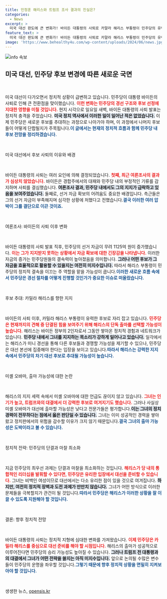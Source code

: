 ```yaml
---
title: 민정훈 해리스와 트럼프 조사 결과의 진실은?
categories:
  - News
excerpt: >
  미국 대선 판도에 큰 변화가! 바이든 대통령의 사퇴로 카말라 해리스 부통령이 민주당의 유력한 후보로 부상하고, 오바마 전 대통령의 지지 여부가 주목받고 있습니다. 해리스의 출마가 민주당 통합에 기여할지, 트럼프와의 경쟁에서 장점이 될지 흥미로운 상황입니다.
feature_text: >
  미국 대선 판도에 큰 변화가! 바이든 대통령의 사퇴로 카말라 해리스 부통령이 민주당의 유력한 후보로 부상하고, 오바마 전 대통령의 지지 여부가 주목받고 있습니다. 해리스의 출마가 민주당 통합에 기여할지, 트럼프와의 경쟁에서 장점이 될지 흥미로운 상황입니다.
image: 'https://www.behealthy4u.com/wp-content/uploads/2024/06/news.jpg'
---
```


<p><img src="https://www.behealthy4u.com/wp-content/uploads/2024/06/news.jpg" alt="info 속보" /></p>

<h2 data-ke-size="size26">미국 대선, 민주당 후보 변경에 따른 새로운 국면</h2>

<p data-ke-size="size16">&nbsp;</p>

<p>미국 대선이 다가오면서 정치적 상황이 급변하고 있습니다. 민주당이 대통령 바이든의 사퇴로 인해 큰 전환점을 맞이했습니다. <b><span style="color: #ee2323;">이런 변화는 민주당의 경선 구조와 후보 선정에 지대한 영향을 미칠 것입니다.</span></b> 현지 시각으로 일요일 새벽, 바이든 대통령의 사퇴 발표는 정치적 충격을 주었습니다. <b><span style="background-color: #21538527;">미국 정치 역사에서 이러한 일이 일어난 적은 없었습니다.</span></b> 이제 민주당은 새로운 후보를 추대하는 과정으로 나아가야 하며, 이 과정에서 나머지 후보들이 어떻게 단합될지가 주목됩니다.<b><span style="color: #1a5490;">이 글에서는 현재의 정치적 흐름과 함께 민주당 내 후보 전망을 정리하겠습니다.</span></b></p>

<p data-ke-size="size16">&nbsp;</p>

<p>미국 대선에서 후보 사퇴의 이유와 배경</p>

<p data-ke-size="size16">&nbsp;</p>

<p>바이든 대통령의 사퇴는 여러 요인에 의해 결정되었습니다. <b><span style="color: #ee2323;">첫째, 최근 여론조사의 결과가 심상치 않았습니다.</span></b> 바이든은 경합주에서의 대패와 민주당 내의 부정적인 기류를 감지하며 사퇴를 결심했습니다. <b><span style="background-color: #21538527;">여론조사 결과, 민주당 내에서도 그의 지지가 급락하고 있음을 보여주었습니다.</span></b> 둘째로, 선거 자금 확보의 어려움도 중요한 배경입니다. 측근들은 그의 선거 자금이 부족해지며 심각한 상황에 처했다고 전했습니다.<b><span style="color: #1a5490;">결국 이러한 여러 압박이 그를 결단으로 이끈 것이죠.</span></b></p>

<p data-ke-size="size16">&nbsp;</p>

<p>여론조사: 바이든의 사퇴 이후 변화</p>

<p data-ke-size="size16">&nbsp;</p>

<p>바이든 대통령의 사퇴 발표 직후, 민주당의 선거 자금이 무려 1125억 원이 증가했습니다. <b><span style="color: #ee2323;">이는 그가 지지받지 못하는 상황에서 자금 확보에 대한 긴장감을 나타냅니다.</span></b> 이러한 자금의 증가는 민주당원들의 결속력이 높아졌음을 의미합니다. <b><span style="background-color: #21538527;">그러나 어떤 후보가 그 자금을 효율적으로 활용할 수 있을지는 여전히 미지수입니다.</span></b> 따라서 해리스 부통령이 민주당의 정치적 결속을 이끄는 주 역할을 맡을 가능성이 큽니다.<b><span style="color: #1a5490;">이러한 새로운 흐름 속에서 민주당은 경선 절차를 어떻게 진행할 것인가가 중요한 이슈로 떠올랐습니다.</span></b></p>

<p data-ke-size="size16">&nbsp;</p>

<p>후보 추대: 카밀라 해리스를 향한 지지</p>

<p data-ke-size="size16">&nbsp;</p>

<p>바이든의 사퇴 이후, 카밀라 해리스 부통령이 유력한 후보로 자리 잡고 있습니다. <b><span style="color: #ee2323;">민주당은 현재까지의 견해 중 단결된 힘을 보여주기 위해 해리스의 단독 출마를 선택할 가능성이 높습니다.</span></b> 해리스는 바이든 정부의 2인자로서 그동안 쌓아온 정치적 경험과 네트워크가 있습니다. <b><span style="background-color: #21538527;">민주당 내에서 그녀를 지지하는 목소리가 강하게 일어나고 있습니다.</span></b> 일각에서는 해리스가 미니 경선을 통해 다른 후보들과 경쟁할 가능성을 제기할 수 있으나, 민주당은 대선 본선에 집중해야 한다는 입장을 보이고 있습니다.<b><span style="color: #1a5490;">따라서 해리스는 강력한 지지 속에서 민주당의 차기 대선 후보로 추대될 가능성이 높습니다.</span></b></p>

<p data-ke-size="size16">&nbsp;</p>

<p>미셸 오바마, 출마 가능성에 대한 논란</p>

<p data-ke-size="size16">&nbsp;</p>

<p>해리스의 지지 세력 속에서 미셸 오바마에 대한 언급도 끊이지 않고 있습니다. <b><span style="color: #ee2323;">그녀는 인기가 높고, 트럼프와의 대결에서 더 강력한 후보로 여겨지기도 했습니다.</span></b> 그러나 사실상 미셸 오바마가 대선에 출마할 가능성은 낮다고 전문가들은 평가합니다.<b><span style="background-color: #21538527;">이는 그녀의 정치 경력이 전무하다는 점에서 옳은 판단일 수 있습니다.</span></b> 그녀는 이미 성공적인 경력을 쌓아왔고 정치판에서의 위험을 감수할 이유가 크지 않기 때문입니다.<b><span style="color: #1a5490;">결국 그녀의 출마 가능성은 도박이라고 볼 수 있습니다.</span></b></p>

<p data-ke-size="size16">&nbsp;</p>

<p>정치적 전략: 민주당의 단결과 마찰 최소화</p>

<p data-ke-size="size16">&nbsp;</p>

<p>지금 민주당의 최우선 과제는 단결과 마찰을 최소화하는 것입니다. <b><span style="color: #ee2323;">해리스가 당 내의 통합적인 리더십을 발휘할 수 있다면, 민주당은 유리한 입장에서 대선을 준비할 수 있습니다.</span></b> 그녀는 비백인 여성이므로 대선에서는 다소 유리한 점이 있을 것으로 여겨집니다. <b><span style="background-color: #21538527;">하지만, 여전히 정치적 장벽과 도전 과제가 만만치 않습니다.</span></b> 그녀가 어떤 방식으로 이러한 문제들을 극복할지가 관건이 될 것입니다.<b><span style="color: #1a5490;">따라서 민주당은 해리스가 이러한 상황을 잘 이끌 수 있도록 지원해야 할 것입니다.</span></b></p>

<p data-ke-size="size16">&nbsp;</p>

<p>결론: 향후 정치적 전망</p>

<p data-ke-size="size16">&nbsp;</p>

<p>바이든 대통령의 사퇴는 정치적 지형에 심대한 변화를 가져왔습니다. <b><span style="color: #ee2323;">이제 민주당은 카밀라 해리스를 중심으로 대선 준비를 해야 할 시점입니다.</span></b> 해리스의 출마가 성공적으로 이루어진다면 민주당의 승리 가능성도 높아질 수 있습니다. <b><span style="background-color: #21538527;">그러나 트럼프 전 대통령과의 대결에서 그녀가 어떤 전략을 쓸지는 아직 미지수입니다.</span></b> 앞으로 논의될 수많은 변수들이 민주당의 운명을 좌우할 것입니다.<b><span style="color: #1a5490;">그렇기 때문에 향후 정치적 상황을 면밀히 지켜보아야 할 것입니다.</span></b></p>

<p data-ke-size="size16">&nbsp;</p>
생생한 뉴스, <a href="https://opensis.kr" rel="dofollow">opensis.kr</a>


